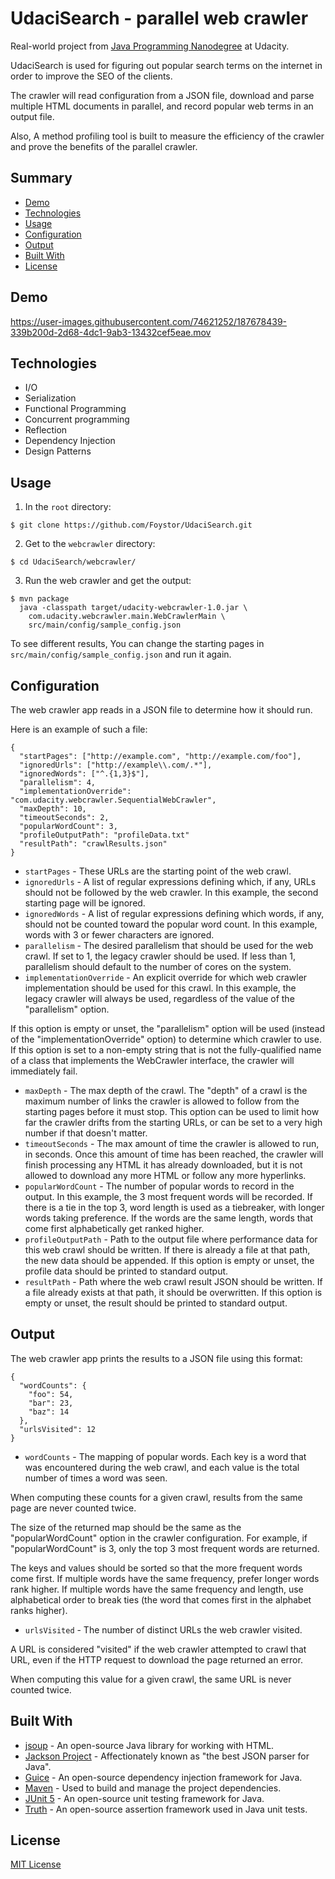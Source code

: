 # UdaciSearch - parallel web crawler

Real-world project from [Java Programming Nanodegree](https://www.udacity.com/course/java-programming-nanodegree--nd079) at Udacity.

UdaciSearch is used for figuring out popular search terms on the internet in order to improve the SEO of the clients.

The crawler will read configuration from a JSON file, download and parse multiple HTML documents in parallel, and record popular web terms in an output file.

Also, A method profiling tool is built to measure the efficiency of the crawler and prove the benefits of the parallel crawler.

## Summary

- [Demo](#demo)
- [Technologies](#technologies)
- [Usage](#usage)
- [Configuration](#configuration)
- [Output](#output)
- [Built With](#built-with)
- [License](#license)

## Demo

https://user-images.githubusercontent.com/74621252/187678439-339b200d-2d68-4dc1-9ab3-13432cef5eae.mov

## Technologies

- I/O
- Serialization
- Functional Programming
- Concurrent programming
- Reflection
- Dependency Injection
- Design Patterns

## Usage

1. In the ```root``` directory:
```
$ git clone https://github.com/Foystor/UdaciSearch.git
```
2. Get to the ```webcrawler``` directory:
```
$ cd UdaciSearch/webcrawler/
```
3. Run the web crawler and get the output:
```
$ mvn package
  java -classpath target/udacity-webcrawler-1.0.jar \
    com.udacity.webcrawler.main.WebCrawlerMain \
    src/main/config/sample_config.json
```

To see different results, You can change the starting pages in ```src/main/config/sample_config.json``` and run it again.

## Configuration

The web crawler app reads in a JSON file to determine how it should run.

Here is an example of such a file:

```
{
  "startPages": ["http://example.com", "http://example.com/foo"],
  "ignoredUrls": ["http://example\\.com/.*"],
  "ignoredWords": ["^.{1,3}$"],
  "parallelism": 4,
  "implementationOverride": "com.udacity.webcrawler.SequentialWebCrawler",
  "maxDepth": 10,
  "timeoutSeconds": 2,
  "popularWordCount": 3,
  "profileOutputPath": "profileData.txt"
  "resultPath": "crawlResults.json"
}
```

- ```startPages``` - These URLs are the starting point of the web crawl.
- ```ignoredUrls``` - A list of regular expressions defining which, if any, URLs should not be followed by the web crawler. In this example, the second starting page will be ignored.
- ```ignoredWords``` - A list of regular expressions defining which words, if any, should not be counted toward the popular word count. In this example, words with 3 or fewer characters are ignored.
- ```parallelism``` - The desired parallelism that should be used for the web crawl. If set to 1, the legacy crawler should be used. If less than 1, parallelism should default to the number of cores on the system.
- ```implementationOverride``` - An explicit override for which web crawler implementation should be used for this crawl. In this example, the legacy crawler will always be used, regardless of the value of the "parallelism" option.

If this option is empty or unset, the "parallelism" option will be used (instead of the "implementationOverride" option) to determine which crawler to use. If this option is set to a non-empty string that is not the fully-qualified name of a class that implements the WebCrawler interface, the crawler will immediately fail.
- ```maxDepth``` - The max depth of the crawl. The "depth" of a crawl is the maximum number of links the crawler is allowed to follow from the starting pages before it must stop. This option can be used to limit how far the crawler drifts from the starting URLs, or can be set to a very high number if that doesn't matter.
- ```timeoutSeconds``` - The max amount of time the crawler is allowed to run, in seconds. Once this amount of time has been reached, the crawler will finish processing any HTML it has already downloaded, but it is not allowed to download any more HTML or follow any more hyperlinks.
- ```popularWordCount``` - The number of popular words to record in the output. In this example, the 3 most frequent words will be recorded. If there is a tie in the top 3, word length is used as a tiebreaker, with longer words taking preference. If the words are the same length, words that come first alphabetically get ranked higher.
- ```profileOutputPath``` - Path to the output file where performance data for this web crawl should be written. If there is already a file at that path, the new data should be appended. If this option is empty or unset, the profile data should be printed to standard output.
- ```resultPath``` - Path where the web crawl result JSON should be written. If a file already exists at that path, it should be overwritten. If this option is empty or unset, the result should be printed to standard output.

## Output

The web crawler app prints the results to a JSON file using this format:

```
{
  "wordCounts": {
    "foo": 54,
    "bar": 23,
    "baz": 14
  },
  "urlsVisited": 12
}
```

- ```wordCounts``` - The mapping of popular words. Each key is a word that was encountered during the web crawl, and each value is the total number of times a word was seen.

When computing these counts for a given crawl, results from the same page are never counted twice.

The size of the returned map should be the same as the "popularWordCount" option in the crawler configuration. For example, if "popularWordCount" is 3, only the top 3 most frequent words are returned.

The keys and values should be sorted so that the more frequent words come first. If multiple words have the same frequency, prefer longer words rank higher. If multiple words have the same frequency and length, use alphabetical order to break ties (the word that comes first in the alphabet ranks higher).

- ```urlsVisited``` - The number of distinct URLs the web crawler visited.

A URL is considered "visited" if the web crawler attempted to crawl that URL, even if the HTTP request to download the page returned an error.

When computing this value for a given crawl, the same URL is never counted twice.

## Built With

- [jsoup](https://jsoup.org/) - An open-source Java library for working with HTML.
- [Jackson Project](https://github.com/FasterXML/jackson) - Affectionately known as "the best JSON parser for Java".
- [Guice](https://github.com/google/guice/) - An open-source dependency injection framework for Java.
- [Maven](https://maven.apache.org/) - Used to build and manage the project dependencies.
- [JUnit 5](https://junit.org/junit5/) - An open-source unit testing framework for Java.
- [Truth](https://github.com/google/truth) - An open-source assertion framework used in Java unit tests.

## License

[MIT License](LICENSE)
